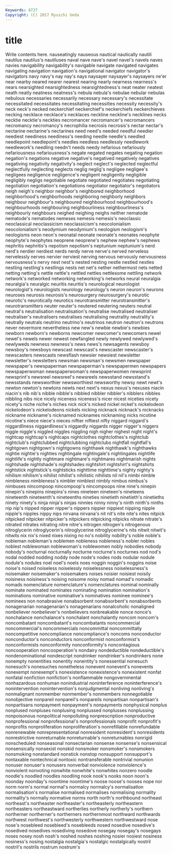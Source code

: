 ```yaml
---
Keywords: 6727 
Copyright: (C) 2017 Ryuichi Ueda
---
```


# title

Write contents here.
nauseatingly nauseous nautical nautically nautili nautilus nautilus's
nautiluses naval nave nave's navel navel's navels naves navies navigability
navigability's navigable navigate navigated navigates navigating navigation navigation's navigational navigator
navigator's navigators navy navy's nay nay's nays naysayer naysayer's naysayers
ne'er near nearby neared nearer nearest nearing nearly nearness nearness's
nears nearsighted nearsightedness nearsightedness's neat neater neatest neath neatly neatness
neatness's nebula nebula's nebulae nebular nebulas nebulous necessaries necessarily necessary
necessary's necessitate necessitated necessitates necessitating necessities necessity necessity's neck neck's
necked neckerchief neckerchief's neckerchiefs neckerchieves necking necklace necklace's necklaces neckline
neckline's necklines necks necktie necktie's neckties necromancer necromancer's necromancers necromancy
necromancy's necrophilia necrosis necrosis's nectar nectar's nectarine nectarine's nectarines need
need's needed needful needier neediest neediness neediness's needing needle needle's
needled needlepoint needlepoint's needles needless needlessly needlework needlework's needling needn't
needs needy nefarious nefariously nefariousness nefariousness's negate negated negates negating
negation negation's negations negative negative's negatived negatively negatives negativing negativity
negativity's neglect neglect's neglected neglectful neglectfully neglecting neglects neglig neglig's
negligee negligee's negligees negligence negligence's negligent negligently negligible negligibly negligs
negotiable negotiate negotiated negotiates negotiating negotiation negotiation's negotiations negotiator negotiator's
negotiators neigh neigh's neighbor neighbor's neighbored neighborhood neighborhood's neighborhoods neighboring
neighborly neighbors neighbour neighbour's neighboured neighbourhood neighbourhood's neighbourhoods neighbouring neighbourliness
neighbourliness's neighbourly neighbours neighed neighing neighs neither nematode nematode's nematodes
nemeses nemesis nemesis's neoclassic neoclassical neoclassicism neoclassicism's neocolonialism neocolonialism's neodymium
neodymium's neologism neologism's neologisms neon neon's neonatal neonate neonate's neonates
neophyte neophyte's neophytes neoprene neoprene's nephew nephew's nephews nephritis nephritis's
nepotism nepotism's neptunium neptunium's nerd nerd's nerdier nerdiest nerds nerdy
nerve nerve's nerved nerveless nervelessly nerves nervier nerviest nerving nervous
nervously nervousness nervousness's nervy nest nest's nested nesting nestle nestled
nestles nestling nestling's nestlings nests net net's nether nethermost nets
netted netting netting's nettle nettle's nettled nettles nettlesome nettling network
network's networked networking networking's networks neural neuralgia neuralgia's neuralgic neuritis
neuritis's neurological neurologist neurologist's neurologists neurology neurology's neuron neuron's neurons
neuroses neurosis neurosis's neurosurgery neurosurgery's neurotic neurotic's neurotically neurotics neurotransmitter
neurotransmitter's neurotransmitters neuter neuter's neutered neutering neuters neutral neutral's neutralisation
neutralisation's neutralise neutralised neutraliser neutraliser's neutralisers neutralises neutralising neutrality neutrality's
neutrally neutrals neutrino neutrino's neutrinos neutron neutron's neutrons never nevermore
nevertheless new new's newbie newbie's newbies newborn newborn's newborns newcomer
newcomer's newcomers newel newel's newels newer newest newfangled newly newlywed
newlywed's newlyweds newness newness's news news's newsagents newsboy newsboy's newsboys
newscast newscast's newscaster newscaster's newscasters newscasts newsflash newsier newsiest newsletter
newsletter's newsletters newsman newsman's newsmen newspaper newspaper's newspaperman newspaperman's newspapermen
newspapers newspaperwoman newspaperwoman's newspaperwomen newsprint newsprint's newsreel newsreel's newsreels newsstand
newsstand's newsstands newsworthier newsworthiest newsworthy newsy newt newt's newton newton's
newtons newts next next's nexus nexus's nexuses niacin niacin's nib
nib's nibble nibble's nibbled nibbler nibbler's nibblers nibbles nibbling nibs
nice nicely niceness niceness's nicer nicest niceties nicety nicety's niche
niche's niches nick nick's nicked nickel nickel's nickelodeon nickelodeon's nickelodeons
nickels nicking nicknack nicknack's nicknacks nickname nickname's nicknamed nicknames nicknaming
nicks nicotine nicotine's niece niece's nieces niftier niftiest nifty niggard
niggard's niggardliness niggardliness's niggardly niggards nigger nigger's niggers niggle niggle's
niggled niggles niggling nigh nigher nighest night night's nightcap nightcap's
nightcaps nightclothes nightclothes's nightclub nightclub's nightclubbed nightclubbing nightclubs nightfall nightfall's
nightgown nightgown's nightgowns nighthawk nighthawk's nighthawks nightie nightie's nighties nightingale
nightingale's nightingales nightlife nightlife's nightly nightmare nightmare's nightmares nightmarish nights
nightshade nightshade's nightshades nightshirt nightshirt's nightshirts nightstick nightstick's nightsticks nighttime
nighttime's nighty nighty's nihilism nihilism's nihilist nihilist's nihilistic nihilists nil
nil's nimbi nimble nimbleness nimbleness's nimbler nimblest nimbly nimbus nimbus's
nimbuses nincompoop nincompoop's nincompoops nine nine's ninepin ninepin's ninepins ninepins's
nines nineteen nineteen's nineteens nineteenth nineteenth's nineteenths nineties ninetieth ninetieth's
ninetieths ninety ninety's ninja ninja's ninjas ninnies ninny ninny's ninth
ninth's ninths nip nip's nipped nipper nipper's nippers nippier nippiest
nipping nipple nipple's nipples nippy nips nirvana nirvana's nit nit's
nite nite's nites nitpick nitpicked nitpicker nitpicker's nitpickers nitpicking nitpicks
nitrate nitrate's nitrated nitrates nitrating nitre nitre's nitrogen nitrogen's nitrogenous
nitroglycerin nitroglycerin's nitroglycerine nitroglycerine's nits nitwit nitwit's nitwits nix nix's
nixed nixes nixing no no's nobility nobility's noble noble's nobleman
nobleman's noblemen nobleness nobleness's nobler nobles noblest noblewoman noblewoman's noblewomen
nobly nobodies nobody nobody's nocturnal nocturnally nocturne nocturne's nocturnes nod
nod's nodal nodded nodding noddy node node's nodes nods nodular
nodule nodule's nodules noel noel's noels noes noggin noggin's noggins
noise noise's noised noiseless noiselessly noiselessness noiselessness's noisemaker noisemaker's noisemakers
noises noisier noisiest noisily noisiness noisiness's noising noisome noisy nomad
nomad's nomadic nomads nomenclature nomenclature's nomenclatures nominal nominally nominate nominated
nominates nominating nomination nomination's nominations nominative nominative's nominatives nominee nominee's
nominees non nonabrasive nonabsorbent nonabsorbent's nonabsorbents nonagenarian nonagenarian's nonagenarians nonalcoholic
nonaligned nonbeliever nonbeliever's nonbelievers nonbreakable nonce nonce's nonchalance nonchalance's nonchalant
nonchalantly noncom noncom's noncombatant noncombatant's noncombatants noncommercial noncommercial's noncommercials noncommittal
noncommittally noncompetitive noncompliance noncompliance's noncoms nonconductor nonconductor's nonconductors nonconformist nonconformist's
nonconformists nonconformity nonconformity's noncontagious noncooperation noncooperation's nondairy nondeductible nondeductible's nondenominational
nondescript nondrinker nondrinker's nondrinkers none nonempty nonentities nonentity nonentity's nonessential
nonesuch nonesuch's nonesuches nonetheless nonevent nonevent's nonevents nonexempt nonexempt's nonexistence
nonexistence's nonexistent nonfat nonfatal nonfiction nonfiction's nonflammable nongovernmental nonhazardous nonhuman
nonindustrial noninterference noninterference's nonintervention nonintervention's nonjudgmental nonliving nonliving's nonmalignant nonmember
nonmember's nonmembers nonnegotiable nonobjective nonpareil nonpareil's nonpareils nonpartisan nonpartisan's nonpartisans
nonpayment nonpayment's nonpayments nonphysical nonplus nonplused nonpluses nonplusing nonplussed nonplusses
nonplussing nonpoisonous nonpolitical nonpolluting nonprescription nonproductive nonprofessional nonprofessional's nonprofessionals nonprofit
nonprofit's nonprofits nonproliferation nonproliferation's nonrefillable nonrefundable nonrenewable nonrepresentational nonresident nonresident's
nonresidents nonrestrictive nonreturnable nonreturnable's nonreturnables nonrigid nonscheduled nonseasonal nonsectarian nonsense
nonsense's nonsensical nonsensically nonsexist nonskid nonsmoker nonsmoker's nonsmokers nonsmoking nonstandard
nonstick nonstop nonsupport nonsupport's nontaxable nontechnical nontoxic nontransferable nontrivial nonunion
nonuser nonuser's nonusers nonverbal nonviolence nonviolence's nonviolent nonvoting nonwhite nonwhite's
nonwhites nonzero noodle noodle's noodled noodles noodling nook nook's nooks
noon noon's noonday noonday's noontime noontime's noose noose's nooses nope
nor norm norm's normal normal's normalcy normalcy's normalisation normalisation's normalise
normalised normalises normalising normality normality's normally normative norms north north's
northbound northeast northeast's northeaster northeaster's northeasterly northeastern northeasters northeastward northerlies
northerly northerly's northern northerner northerner's northerners northernmost northward northwards northwest
northwest's northwesterly northwestern northwestward nose nose's nosebleed nosebleed's nosebleeds nosed
nosedive nosedive's nosedived nosedives nosediving nosedove nosegay nosegay's nosegays noses
nosey nosh nosh's noshed noshes noshing nosier nosiest nosiness nosiness's
nosing nostalgia nostalgia's nostalgic nostalgically nostril nostril's nostrils nostrum nostrum's
